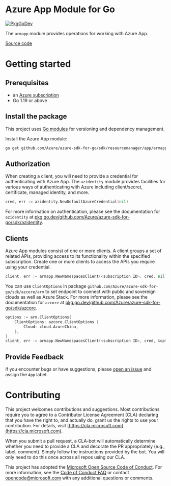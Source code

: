 # Azure App Module for Go

[![PkgGoDev](https://pkg.go.dev/badge/github.com/Azure/azure-sdk-for-go/sdk/resourcemanager/app/armapp)](https://pkg.go.dev/github.com/Azure/azure-sdk-for-go/sdk/resourcemanager/app/armapp)

The `armapp` module provides operations for working with Azure App.

[Source code](https://github.com/Azure/azure-sdk-for-go/tree/main/sdk/resourcemanager/app/armapp)

# Getting started

## Prerequisites

- an [Azure subscription](https://azure.microsoft.com/free/)
- Go 1.19 or above

## Install the package

This project uses [Go modules](https://github.com/golang/go/wiki/Modules) for versioning and dependency management.

Install the Azure App module:

```sh
go get github.com/Azure/azure-sdk-for-go/sdk/resourcemanager/app/armapp
```

## Authorization

When creating a client, you will need to provide a credential for authenticating with Azure App.  The `azidentity` module provides facilities for various ways of authenticating with Azure including client/secret, certificate, managed identity, and more.

```go
cred, err := azidentity.NewDefaultAzureCredential(nil)
```

For more information on authentication, please see the documentation for `azidentity` at [pkg.go.dev/github.com/Azure/azure-sdk-for-go/sdk/azidentity](https://pkg.go.dev/github.com/Azure/azure-sdk-for-go/sdk/azidentity).

## Clients

Azure App modules consist of one or more clients.  A client groups a set of related APIs, providing access to its functionality within the specified subscription.  Create one or more clients to access the APIs you require using your credential.

```go
client, err := armapp.NewNamespacesClient(<subscription ID>, cred, nil)
```

You can use `ClientOptions` in package `github.com/Azure/azure-sdk-for-go/sdk/azcore/arm` to set endpoint to connect with public and sovereign clouds as well as Azure Stack. For more information, please see the documentation for `azcore` at [pkg.go.dev/github.com/Azure/azure-sdk-for-go/sdk/azcore](https://pkg.go.dev/github.com/Azure/azure-sdk-for-go/sdk/azcore).

```go
options := arm.ClientOptions{
    ClientOptions: azcore.ClientOptions {
        Cloud: cloud.AzureChina,
    },
}
client, err := armapp.NewNamespacesClient(<subscription ID>, cred, &options)
```

## Provide Feedback

If you encounter bugs or have suggestions, please
[open an issue](https://github.com/Azure/azure-sdk-for-go/issues) and assign the `App` label.

# Contributing

This project welcomes contributions and suggestions. Most contributions require
you to agree to a Contributor License Agreement (CLA) declaring that you have
the right to, and actually do, grant us the rights to use your contribution.
For details, visit [https://cla.microsoft.com](https://cla.microsoft.com).

When you submit a pull request, a CLA-bot will automatically determine whether
you need to provide a CLA and decorate the PR appropriately (e.g., label,
comment). Simply follow the instructions provided by the bot. You will only
need to do this once across all repos using our CLA.

This project has adopted the
[Microsoft Open Source Code of Conduct](https://opensource.microsoft.com/codeofconduct/).
For more information, see the
[Code of Conduct FAQ](https://opensource.microsoft.com/codeofconduct/faq/)
or contact [opencode@microsoft.com](mailto:opencode@microsoft.com) with any
additional questions or comments.